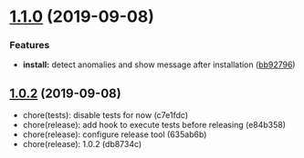 # [1.1.0](https://github.com/altvrd/cli/compare/1.0.2...1.1.0) (2019-09-08)


### Features

* **install:** detect anomalies and show message after installation ([bb92796](https://github.com/altvrd/cli/commit/bb92796))

## [1.0.2](https://github.com/altvrd/altvrd/compare/v1.0.2-0...v1.0.2) (2019-09-08)

- chore(tests): disable tests for now (c7e1fdc)
- chore(release): add hook to execute tests before releasing (e84b358)
- chore(release): configure release tool (635ab6b)
- chore(release): 1.0.2 (db8734c)
